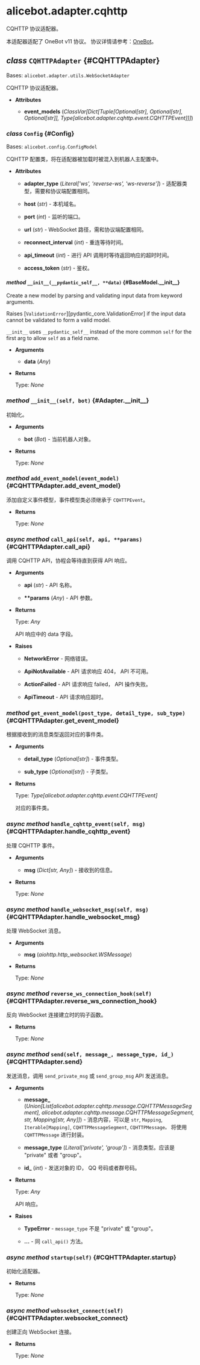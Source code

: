 # alicebot.adapter.cqhttp

CQHTTP 协议适配器。

本适配器适配了 OneBot v11 协议。
协议详情请参考：[OneBot](https://github.com/howmanybots/onebot/blob/master/README.md)。

## _class_ `CQHTTPAdapter` {#CQHTTPAdapter}

Bases: `alicebot.adapter.utils.WebSocketAdapter`

CQHTTP 协议适配器。

- **Attributes**

  - **event\_models** (_ClassVar\[Dict\[Tuple\[Optional\[str\], Optional\[str\], Optional\[str\]\], Type\[alicebot.adapter.cqhttp.event.CQHTTPEvent\]\]\]_)

### _class_ `Config` {#Config}

Bases: `alicebot.config.ConfigModel`

CQHTTP 配置类，将在适配器被加载时被混入到机器人主配置中。

- **Attributes**

  - **adapter\_type** (_Literal\['ws', 'reverse-ws', 'ws-reverse'\]_) - 适配器类型，需要和协议端配置相同。

  - **host** (_str_) - 本机域名。

  - **port** (_int_) - 监听的端口。

  - **url** (_str_) - WebSocket 路径，需和协议端配置相同。

  - **reconnect\_interval** (_int_) - 重连等待时间。

  - **api\_timeout** (_int_) - 进行 API 调用时等待返回响应的超时时间。

  - **access\_token** (_str_) - 鉴权。

#### _method_ `__init__(__pydantic_self__, **data)` {#BaseModel.\_\_init\_\_}

Create a new model by parsing and validating input data from keyword arguments.

Raises [`ValidationError`][pydantic_core.ValidationError] if the input data cannot be
validated to form a valid model.

`__init__` uses `__pydantic_self__` instead of the more common `self` for the first arg to
allow `self` as a field name.

- **Arguments**

  - **data** (_Any_)

- **Returns**

  Type: _None_

### _method_ `__init__(self, bot)` {#Adapter.\_\_init\_\_}

初始化。

- **Arguments**

  - **bot** (_Bot_) - 当前机器人对象。

- **Returns**

  Type: _None_

### _method_ `add_event_model(event_model)` {#CQHTTPAdapter.add\_event\_model}

添加自定义事件模型，事件模型类必须继承于 `CQHTTPEvent`。

- **Returns**

  Type: _None_

### _async method_ `call_api(self, api, **params)` {#CQHTTPAdapter.call\_api}

调用 CQHTTP API，协程会等待直到获得 API 响应。

- **Arguments**

  - **api** (_str_) - API 名称。

  - **\*\*params** (_Any_) - API 参数。

- **Returns**

  Type: _Any_

  API 响应中的 data 字段。

- **Raises**

  - **NetworkError** - 网络错误。

  - **ApiNotAvailable** - API 请求响应 404， API 不可用。

  - **ActionFailed** - API 请求响应 failed， API 操作失败。

  - **ApiTimeout** - API 请求响应超时。

### _method_ `get_event_model(post_type, detail_type, sub_type)` {#CQHTTPAdapter.get\_event\_model}

根据接收到的消息类型返回对应的事件类。

- **Arguments**

  - **detail\_type** (_Optional\[str\]_) - 事件类型。

  - **sub\_type** (_Optional\[str\]_) - 子类型。

- **Returns**

  Type: _Type\[alicebot.adapter.cqhttp.event.CQHTTPEvent\]_

  对应的事件类。

### _async method_ `handle_cqhttp_event(self, msg)` {#CQHTTPAdapter.handle\_cqhttp\_event}

处理 CQHTTP 事件。

- **Arguments**

  - **msg** (_Dict\[str, Any\]_) - 接收到的信息。

- **Returns**

  Type: _None_

### _async method_ `handle_websocket_msg(self, msg)` {#CQHTTPAdapter.handle\_websocket\_msg}

处理 WebSocket 消息。

- **Arguments**

  - **msg** (_aiohttp.http\_websocket.WSMessage_)

- **Returns**

  Type: _None_

### _async method_ `reverse_ws_connection_hook(self)` {#CQHTTPAdapter.reverse\_ws\_connection\_hook}

反向 WebSocket 连接建立时的钩子函数。

- **Returns**

  Type: _None_

### _async method_ `send(self, message_, message_type, id_)` {#CQHTTPAdapter.send}

发送消息，调用 `send_private_msg` 或 `send_group_msg` API 发送消息。

- **Arguments**

  - **message\_** (_Union\[List\[alicebot.adapter.cqhttp.message.CQHTTPMessageSegment\], alicebot.adapter.cqhttp.message.CQHTTPMessageSegment, str, Mapping\[str, Any\]\]_) - 消息内容，可以是 `str`, `Mapping`, `Iterable[Mapping]`,
  `CQHTTPMessageSegment`, `CQHTTPMessage。`
  将使用 `CQHTTPMessage` 进行封装。

  - **message\_type** (_Literal\['private', 'group'\]_) - 消息类型。应该是 "private" 或者 "group"。

  - **id\_** (_int_) - 发送对象的 ID， QQ 号码或者群号码。

- **Returns**

  Type: _Any_

  API 响应。

- **Raises**

  - **TypeError** - `message_type` 不是 "private" 或 "group"。

  - **...** - 同 `call_api()` 方法。

### _async method_ `startup(self)` {#CQHTTPAdapter.startup}

初始化适配器。

- **Returns**

  Type: _None_

### _async method_ `websocket_connect(self)` {#CQHTTPAdapter.websocket\_connect}

创建正向 WebSocket 连接。

- **Returns**

  Type: _None_
